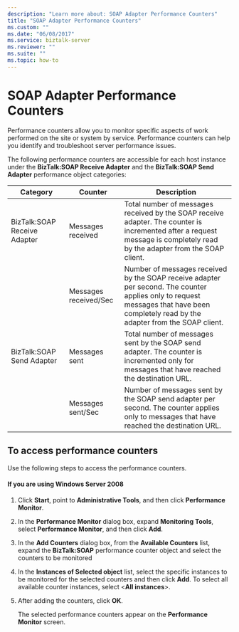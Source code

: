 ```yaml
---
description: "Learn more about: SOAP Adapter Performance Counters"
title: "SOAP Adapter Performance Counters"
ms.custom: ""
ms.date: "06/08/2017"
ms.service: biztalk-server
ms.reviewer: ""
ms.suite: ""
ms.topic: how-to
---
```

# SOAP Adapter Performance Counters
Performance counters allow you to monitor specific aspects of work performed on the site or system by service. Performance counters can help you identify and troubleshoot server performance issues.  
  
 The following performance counters are accessible for each host instance under the **BizTalk:SOAP Receive Adapter** and the **BizTalk:SOAP Send Adapter** performance object categories:  
  
|**Category**|**Counter**|**Description**|  
|------------------|-----------------|---------------------|  
|BizTalk:SOAP Receive Adapter|Messages received|Total number of messages received by the SOAP receive adapter. The counter is incremented after a request message is completely read by the adapter from the SOAP client.|  
||Messages received/Sec|Number of messages received by the SOAP receive adapter per second. The counter applies only to request messages that have been completely read by the adapter from the SOAP client.|  
|BizTalk:SOAP Send Adapter|Messages sent|Total number of messages sent by the SOAP send adapter. The counter is incremented only for messages that have reached the destination URL.|  
||Messages sent/Sec|Number of messages sent by the SOAP send adapter per second. The counter applies only to messages that have reached the destination URL.|  
  
## To access performance counters  
 Use the following steps to access the performance counters.  
  
#### If you are using Windows Server 2008  
  
1.  Click **Start**, point to **Administrative Tools**, and then click **Performance Monitor**.  
  
2.  In the **Performance Monitor** dialog box, expand **Monitoring Tools**, select **Performance Monitor**, and then click **Add**.  
  
3.  In the **Add Counters** dialog box, from the **Available Counters** list, expand the **BizTalk:SOAP** performance counter object and select the counters to be monitored  
  
4.  In the **Instances of Selected object** list, select the specific instances to be monitored for the selected counters and then click **Add**. To select all available counter instances, select \<**All instances**\>.  
  
5.  After adding the counters, click **OK**.  
  
     The selected performance counters appear on the **Performance Monitor** screen.
